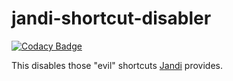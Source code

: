 # jandi-shortcut-disabler

[![Codacy Badge](https://api.codacy.com/project/badge/Grade/614af0c167fc4501bbff77978825b358)](https://app.codacy.com/gh/Attacktive/jandi-shortcut-disabler?utm_source=github.com&utm_medium=referral&utm_content=Attacktive/jandi-shortcut-disabler&utm_campaign=Badge_Grade_Settings)

This disables those "evil" shortcuts [Jandi](https://www.jandi.com) provides.
